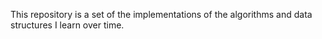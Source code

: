 This repository is a set of the implementations of the algorithms and data structures I learn over time.
